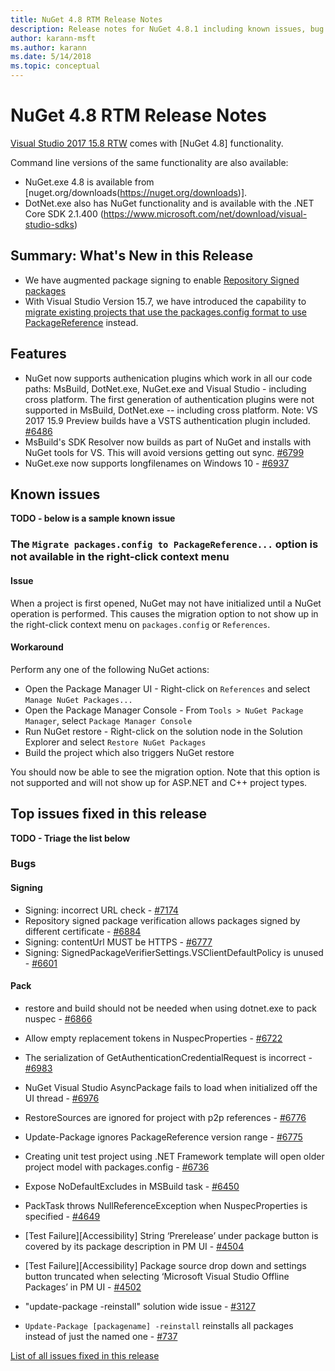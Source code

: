 ```yaml
---
title: NuGet 4.8 RTM Release Notes
description: Release notes for NuGet 4.8.1 including known issues, bug fixes, added features, and DCRs.
author: karann-msft
ms.author: karann
ms.date: 5/14/2018
ms.topic: conceptual
---
```


# NuGet 4.8 RTM Release Notes

[Visual Studio 2017 15.8 RTW](https://www.visualstudio.com/news/releasenotes/vs2017-relnotes) comes with [NuGet 4.8] functionality.

Command line versions of the same functionality are also available:
* NuGet.exe 4.8 is available from [nuget.org/downloads(https://nuget.org/downloads)].
* DotNet.exe also has NuGet functionality and is available with the .NET Core SDK 2.1.400 (https://www.microsoft.com/net/download/visual-studio-sdks)


## Summary: What's New in this Release





* We have augmented package signing to enable [Repository Signed packages](https://github.com/NuGet/Home/wiki/Repository-Signatures)
* With Visual Studio Version 15.7, we have introduced the capability to [migrate existing projects that use the packages.config format to use PackageReference](https://docs.microsoft.com/en-us/nuget/reference/migrate-packages-config-to-package-reference) instead.

## Features
* NuGet now supports authenication plugins which work in all our code paths: MsBuild, DotNet.exe, NuGet.exe and Visual Studio - including cross platform. The first generation of authentication plugins were not supported in MsBuild, DotNet.exe -- including cross platform. Note: VS 2017 15.9 Preview builds have a VSTS authentication plugin included. [#6486](https://github.com/NuGet/Home/issues/6486)
* MsBuild's SDK Resolver now builds as part of NuGet and installs with NuGet tools for VS. This will avoid versions getting out sync. [#6799](https://github.com/NuGet/Home/issues/6799)
* NuGet.exe now supports longfilenames on Windows 10 - [#6937](https://github.com/NuGet/Home/issues/6937)




## Known issues
**TODO - below is a sample known issue**

### The `Migrate packages.config to PackageReference...` option is not available in the right-click context menu

#### Issue

When a project is first opened, NuGet may not have initialized until a NuGet operation is performed. This causes the migration option to not show up in the right-click context menu on `packages.config` or `References`.

#### Workaround

Perform any one of the following NuGet actions:
* Open the Package Manager UI - Right-click on `References` and select `Manage NuGet Packages...`
* Open the Package Manager Console - From `Tools > NuGet Package Manager`, select `Package Manager Console`
* Run NuGet restore - Right-click on the solution node in the Solution Explorer and select `Restore NuGet Packages`
* Build the project which also triggers NuGet restore

You should now be able to see the migration option. Note that this option is not supported and will not show up for ASP.NET and C++ project types.

## Top issues fixed in this release
**TODO - Triage the list below**

### Bugs
#### Signing
* Signing:  incorrect URL check - [#7174](https://github.com/NuGet/Home/issues/7174)
* Repository signed package verification allows packages signed by different certificate - [#6884](https://github.com/NuGet/Home/issues/6884)
* Signing:  contentUrl MUST be HTTPS - [#6777](https://github.com/NuGet/Home/issues/6777)
* Signing:  SignedPackageVerifierSettings.VSClientDefaultPolicy is unused - [#6601](https://github.com/NuGet/Home/issues/6601)

#### Pack
* restore and build should not be needed when using dotnet.exe to pack nuspec - [#6866](https://github.com/NuGet/Home/issues/6866)
* Allow empty replacement tokens in NuspecProperties  - [#6722](https://github.com/NuGet/Home/issues/6722)


* The serialization of GetAuthenticationCredentialRequest is incorrect - [#6983](https://github.com/NuGet/Home/issues/6983)
* NuGet Visual Studio AsyncPackage fails to load when initialized off the UI thread - [#6976](https://github.com/NuGet/Home/issues/6976)
* RestoreSources are ignored for project with p2p references - [#6776](https://github.com/NuGet/Home/issues/6776)
* Update-Package ignores PackageReference version range - [#6775](https://github.com/NuGet/Home/issues/6775)
* Creating unit test project using .NET Framework template will open older project model with packages.config - [#6736](https://github.com/NuGet/Home/issues/6736)
* Expose NoDefaultExcludes in MSBuild task - [#6450](https://github.com/NuGet/Home/issues/6450)
* PackTask throws NullReferenceException when NuspecProperties is specified - [#4649](https://github.com/NuGet/Home/issues/4649)
* [Test Failure][Accessibility] String ‘Prerelease’ under package button is covered by its package description in PM UI - [#4504](https://github.com/NuGet/Home/issues/4504)
* [Test Failure][Accessibility] Package source drop down and settings button truncated when selecting ‘Microsoft Visual Studio Offline Packages’ in PM UI - [#4502](https://github.com/NuGet/Home/issues/4502)
* "update-package -reinstall" solution wide issue - [#3127](https://github.com/NuGet/Home/issues/3127)
* `Update-Package [packagename] -reinstall` reinstalls all packages instead of just the named one - [#737](https://github.com/NuGet/Home/issues/737)

[List of all issues fixed in this release](https://github.com/NuGet/Home/issues?q=is%3Aissue+is%3Aclosed+milestone%3A%224.8")
